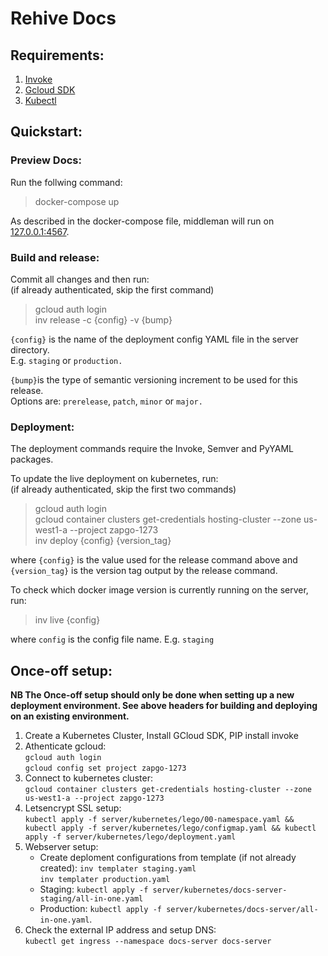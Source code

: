 Rehive Docs
===========

Requirements:
------------

1. [Invoke](http://www.pyinvoke.org/)
2. [Gcloud SDK](https://cloud.google.com/sdk/)
3. [Kubectl](https://kubernetes.io/docs/user-guide/kubectl-overview/)

Quickstart:
----------
### Preview Docs:  
Run the follwing command:  
> docker-compose up
  
As described in the docker-compose file, middleman will run on [127.0.0.1:4567](http://127.0.0.1:4567).

### Build and release:
Commit all changes and then run:  
(if already authenticated, skip the first command)
> gcloud auth login  
> inv release -c {config} -v {bump}
  
`{config}` is the name of the deployment config YAML file in the server directory.  
E.g. `staging` or `production.`  
  
`{bump}`is the type of semantic versioning increment to be used for this release.  
Options are:  `prerelease`, `patch`, `minor` or `major.`  
 
### Deployment:
The deployment commands require the Invoke, Semver and PyYAML packages.

To update the live deployment on kubernetes, run:  
(if already authenticated, skip the first two commands)
> gcloud auth login  
> gcloud container clusters get-credentials hosting-cluster --zone us-west1-a --project zapgo-1273  
> inv deploy {config} {version_tag}  

where `{config}` is the value used for the release command above and `{version_tag}` is the version tag output by the release command.

To check which docker image version is currently running on the server, run:

> inv live {config}

where `config` is the config file name. E.g. `staging`

Once-off setup:
--------------

**NB The Once-off setup should only be done when setting up a new deployment environment. See above headers for building and deploying on an existing environment.**

1. Create a Kubernetes Cluster, Install GCloud SDK, PIP install invoke
2. Athenticate gcloud:  
	`gcloud auth login`  
	`gcloud config set project zapgo-1273`  
3. Connect to kubernetes cluster:  
	`gcloud container clusters get-credentials hosting-cluster --zone us-west1-a --project zapgo-1273`  
4. Letsencrypt SSL setup:  
	`kubectl apply -f server/kubernetes/lego/00-namespace.yaml && kubectl apply -f server/kubernetes/lego/configmap.yaml && kubectl apply -f server/kubernetes/lego/deployment.yaml`  
5. Webserver setup:
	- Create deploment configurations from template (if not already created):
	  `inv templater staging.yaml`  
	  `inv templater production.yaml` 
   - Staging:
   	  `kubectl apply -f server/kubernetes/docs-server-staging/all-in-one.yaml`  
   	- Production:
     `kubectl apply -f server/kubernetes/docs-server/all-in-one.yaml`. 
6. Check the external IP address and setup DNS:  
    `kubectl get ingress --namespace docs-server docs-server`  
